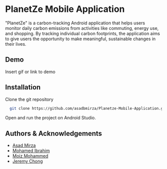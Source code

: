 
# PlanetZe Mobile Application

"PlanetZe" is a carbon-tracking Android application that helps users monitor daily
carbon emissions from activities like commuting, energy use, and shopping. By tracking individual carbon footprints, 
the application aims to give users the opportunity to make meaningful, sustainable changes in their lives.

## Demo

Insert gif or link to demo

## Installation

Clone the git repository

```bash
  git clone https://github.com/asadbmirza/Planetze-Mobile-Application.git
```

Open and run the project on Android Studio.
    
## Authors & Acknowledgements

- [Asad Mirza](https://github.com/asadmirza121)
- [Mohamed Ibrahim](https://github.com/moibra05)
- [Moiz Mohammed](https://github.com/moizm05)
- [Jeremy Chong](https://github.com/jchong9)
